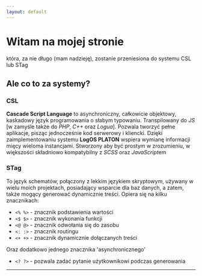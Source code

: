 ```yaml
---
layout: default
---
```


# Witam na mojej stronie
która, za nie długo (mam nadzieję), zostanie przeniesiona do systemu CSL lub STag
## Ale co to za systemy?
### CSL
**Cascade Script Language** to asynchroniczny, całkowicie objektowy, kaskadowy język programowania o słabym typowaniu. Transpilowany do *JS* [w zamyśle także do *PHP*, *C++* oraz *Logua*]. Pozwala tworzyć pełne aplikacje, pisząc jednocześnie kod serwerowy i kliencki. Dzięki zaimplementowaniu systemu **LogOS PLATON** wspiera wymianę informacji mięcy wieloma instancjami. Stworzony aby być prostym w zrozumieniu, w większości składniowo kompatybilny z *SCSS* oraz *JavaScript*em

### STag
To język schematów, połączony z lekkim językiem skryptowym, używany w wielu moich projektach, posiadający wsparcie dla baz danych, a zatem, także mogący generować dynamicznie treści. Opiera się na kilku znacznikach:
- `<% %>` - znacznik podstawienia wartości
- `<$ $>` - znacznik wykonania funkcji
- `<@ @>` - znacznik odwołania się do zasobu
- `<: :>` - znacznik routingu
- `<+ +>` - znacznik dynamicznie dołączanych treści

Oraz dodatkowo jednego znacznika 'asynchronicznego'
- `<? ?>` - pozwala zadać pytanie użytkownikowi podczas generowania


* * *
